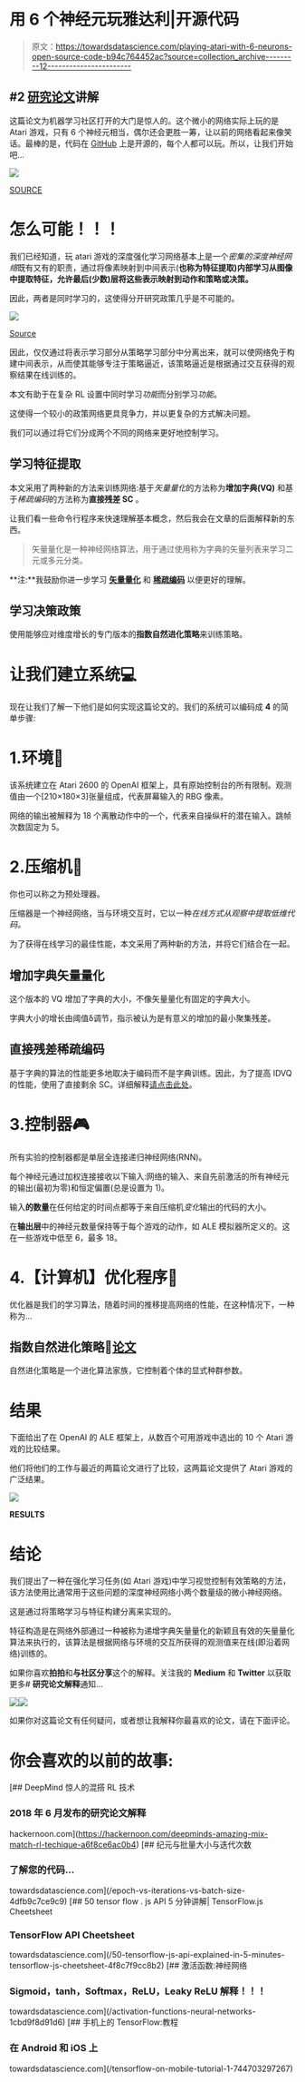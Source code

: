# 用 6 个神经元玩雅达利|开源代码

> 原文：<https://towardsdatascience.com/playing-atari-with-6-neurons-open-source-code-b94c764452ac?source=collection_archive---------12----------------------->

## #2 [研究论文](https://arxiv.org/abs/1806.01363)讲解

这篇论文为机器学习社区打开的大门是惊人的。这个微小的网络实际上玩的是 Atari 游戏，只有 6 个神经元相当，偶尔还会更胜一筹，让以前的网络看起来像笑话。最棒的是，代码在 [GitHub](https://github.com/giuse/DNE) 上是开源的，每个人都可以玩。所以，让我们开始吧…

![](img/e6f994f9e073da8d96bf16bc4cef67e7.png)

[SOURCE](http://www.reddit.com/r/oddlysatisfying/comments/39t04m/cube/)

# 怎么可能！！！

我们已经知道，玩 atari 游戏的深度强化学习网络基本上是一个*密集的深度神经网络*既有又有的职责，通过将像素映射到中间表示(**也称为特征提取)**内部学习从图像中提取特征，允许最后(少数)层将这些表示映射到动作和**策略或决策。**

因此，两者是同时学习的，这使得分开研究政策几乎是不可能的。

![](img/2a62f456777ad726e7871771a93f0e2a.png)

[Source](https://www.google.com/url?sa=i&rct=j&q=&esrc=s&source=images&cd=&cad=rja&uact=8&ved=&url=https%3A%2F%2Fwww.nature.com%2Farticles%2Fnature14236&psig=AOvVaw0q5seT4_pWHGGBf2NONfwC&ust=1530192629980612)

因此，仅仅通过将表示学习部分从策略学习部分中分离出来，就可以使网络免于构建中间表示，从而使其能够专注于策略逼近，该策略逼近是根据通过交互获得的观察结果在线训练的。

本文有助于在复杂 RL 设置中同时学习*功能*而分别学习*功能*。

这使得一个较小的政策网络更具竞争力，并以更复杂的方式解决问题。

我们可以通过将它们分成两个不同的网络来更好地控制学习。

## 学习特征提取

本文采用了两种新的方法来训练网络:基于*矢量量化*的方法称为**增加字典(VQ)** 和基于*稀疏编码*的方法称为**直接残差 SC** 。

让我们看一些命令行程序来快速理解基本概念，然后我会在文章的后面解释新的东西。

> 矢量量化是一种神经网络算法，用于通过使用称为字典的矢量列表来学习二元或多元分类。

**注:**我鼓励你进一步学习 [**矢量量化**](https://www.techopedia.com/definition/32067/learning-vector-quantization-lvq) 和 [**稀疏编码**](http://ufldl.stanford.edu/tutorial/unsupervised/SparseCoding/) 以便更好的理解。

## 学习决策政策

使用能够应对维度增长的专门版本的**指数自然进化策略**来训练策略。

# 让我们建立系统💻

现在让我们了解一下他们是如何实现这篇论文的。我们的系统可以编码成 **4** 的简单步骤:

# 1.环境👾

该系统建立在 Atari 2600 的 OpenAI 框架上，具有原始控制台的所有限制。观测值由一个[210×180×3]张量组成，代表屏幕输入的 RBG 像素。

网络的输出被解释为 18 个离散动作中的一个，代表来自操纵杆的潜在输入。跳帧次数固定为 5。

# 2.压缩机💼

你也可以称之为预处理器。

压缩器是一个神经网络，当与环境交互时，它以一种*在线方式从观察中提取低维代码。*

为了获得在线学习的最佳性能，本文采用了两种新的方法，并将它们结合在一起。

## 增加字典矢量量化

这个版本的 VQ 增加了字典的大小，不像矢量量化有固定的字典大小。

字典大小的增长由阈值δ调节，指示被认为是有意义的增加的最小聚集残差。

## 直接残差稀疏编码

基于字典的算法的性能更多地取决于编码而不是字典训练。因此，为了提高 IDVQ 的性能，使用了直接剩余 SC。详细解释[请点击此处](https://arxiv.org/abs/1806.01363)。

# 3.控制器🎮

所有实验的控制器都是单层全连接递归神经网络(RNN)。

每个神经元通过加权连接接收以下输入:网络的输入、来自先前激活的所有神经元的输出(最初为零)和恒定偏置(总是设置为 1)。

输入**的数量**在任何给定的时间点都等于来自压缩机*变化*输出的代码的大小。

在**输出层**中的神经元数量保持等于每个游戏的动作，如 ALE 模拟器所定义的。这在一些游戏中低至 6，最多 18。

# 4.【计算机】优化程序🚀

优化器是我们的学习算法，随着时间的推移提高网络的性能，在这种情况下，一种称为...

## 指数自然进化策略💁[论文](http://people.idsia.ch/~juergen/xNES2010gecco.pdf)

自然进化策略是一个进化算法家族，它控制着个体的显式种群参数。

# 结果

下面给出了在 OpenAI 的 ALE 框架上，从数百个可用游戏中选出的 10 个 Atari 游戏的比较结果。

他们将他们的工作与最近的两篇论文进行了比较，这两篇论文提供了 Atari 游戏的广泛结果。

![](img/99a58c44f9d2e9ece498d8cd7ad21562.png)

**RESULTS**

# 结论

我们提出了一种在强化学习任务(如 Atari 游戏)中学习视觉控制有效策略的方法，该方法使用比通常用于这些问题的深度神经网络小两个数量级的微小神经网络。

这是通过将策略学习与特征构建分离来实现的。

特征构造是在网络外部通过一种被称为递增字典矢量量化的新颖且有效的矢量量化算法来执行的，该算法是根据网络与环境的交互所获得的观测值来在线(即沿着网络)训练的。

如果你喜欢**拍拍**和**与社区分享**这个的解释。关注我的 **Medium** 和 **Twitter** 以获取更多# **研究论文解释**通知…

[![](img/45303d02b0c43f98f0ac2c3cd1446db6.png)](https://medium.com/@sagarsharma4244)[![](img/ce2f13e1aad357cb162c5550d2fd4868.png)](https://twitter.com/SagarSharma4244)

如果你对这篇论文有任何疑问，或者想让我解释你最喜欢的论文，请在下面评论。

# 你会喜欢的以前的故事:

[](https://hackernoon.com/deepminds-amazing-mix-match-rl-techique-a6f8ce6ac0b4) [## DeepMind 惊人的混搭 RL 技术

### 2018 年 6 月发布的研究论文解释

hackernoon.com](https://hackernoon.com/deepminds-amazing-mix-match-rl-techique-a6f8ce6ac0b4) [](/epoch-vs-iterations-vs-batch-size-4dfb9c7ce9c9) [## 纪元与批量大小与迭代次数

### 了解您的代码…

towardsdatascience.com](/epoch-vs-iterations-vs-batch-size-4dfb9c7ce9c9) [](/50-tensorflow-js-api-explained-in-5-minutes-tensorflow-js-cheetsheet-4f8c7f9cc8b2) [## 50 tensor flow . js API 5 分钟讲解| TensorFlow.js Cheetsheet

### TensorFlow API Cheetsheet

towardsdatascience.com](/50-tensorflow-js-api-explained-in-5-minutes-tensorflow-js-cheetsheet-4f8c7f9cc8b2) [](/activation-functions-neural-networks-1cbd9f8d91d6) [## 激活函数:神经网络

### Sigmoid，tanh，Softmax，ReLU，Leaky ReLU 解释！！！

towardsdatascience.com](/activation-functions-neural-networks-1cbd9f8d91d6) [](/tensorflow-on-mobile-tutorial-1-744703297267) [## 手机上的 TensorFlow:教程

### 在 Android 和 iOS 上

towardsdatascience.com](/tensorflow-on-mobile-tutorial-1-744703297267)